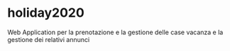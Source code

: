 # holiday2020
Web Application per la prenotazione e la gestione delle case vacanza e la gestione dei relativi annunci
